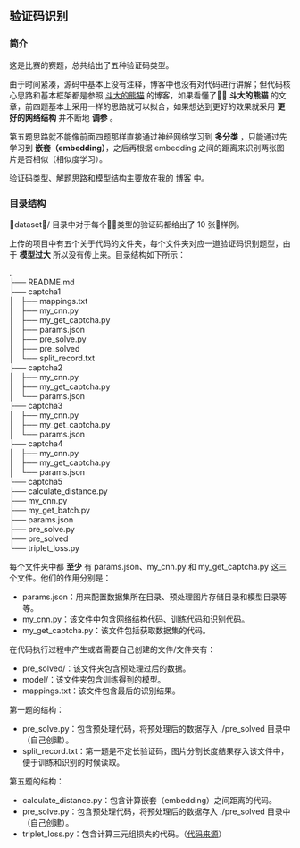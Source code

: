 ## 验证码识别

### 简介

这是比赛的赛题，总共给出了五种验证码类型。

由于时间紧凑，源码中基本上没有注释，博客中也没有对代码进行讲解；但代码核心思路和基本框架都是参照 [斗大的熊猫](http://blog.topspeedsnail.com/archives/10858) 的博客，如果看懂了 **斗大的熊猫** 的文章，前四题基本上采用一样的思路就可以拟合，如果想达到更好的效果就采用 **更好的网络结构** 并不断地 **调参** 。

第五题思路就不能像前面四题那样直接通过神经网络学习到 **多分类** ，只能通过先学习到 **嵌套（embedding）**，之后再根据 embedding 之间的距离来识别两张图片是否相似（相似度学习）。

验证码类型、解题思路和模型结构主要放在我的 [博客](https://rivercrown.github.io/2018/06/25/验证码识别-image-based/#more) 中。

### 目录结构

dataset/ 目录中对于每个类型的验证码都给出了 10 张样例。

上传的项目中有五个关于代码的文件夹，每个文件夹对应一道验证码识别题型，由于 **模型过大** 所以没有传上来。目录结构如下所示：

.  
├── README.md  
├── captcha1  
│   ├── mappings.txt  
│   ├── my_cnn.py  
│   ├── my_get_captcha.py  
│   ├── params.json  
│   ├── pre_solve.py  
│   ├── pre_solved  
│   └── split_record.txt  
├── captcha2  
│   ├── my_cnn.py  
│   ├── my_get_captcha.py  
│   └── params.json  
├── captcha3  
│   ├── my_cnn.py  
│   ├── my_get_captcha.py  
│   └── params.json  
├── captcha4  
│   ├── my_cnn.py  
│   ├── my_get_captcha.py  
│   └── params.json  
└── captcha5  
    ├── calculate_distance.py  
    ├── my_cnn.py  
    ├── my_get_batch.py  
    ├── params.json  
    ├── pre_solve.py  
    ├── pre_solved  
    └── triplet_loss.py  

每个文件夹中都 **至少** 有 params.json、my_cnn.py 和 my_get_captcha.py 这三个文件。他们的作用分别是：

+ params.json：用来配置数据集所在目录、预处理图片存储目录和模型目录等等。
+ my_cnn.py：该文件中包含网络结构代码、训练代码和识别代码。
+ my_get_captcha.py：该文件包括获取数据集的代码。

在代码执行过程中产生或者需要自己创建的文件/文件夹有：

+ pre_solved/：该文件夹包含预处理过后的数据。
+ model/：该文件夹包含训练得到的模型。
+ mappings.txt：该文件包含最后的识别结果。

第一题的结构：

+ pre_solve.py：包含预处理代码，将预处理后的数据存入 ./pre_solved 目录中（自己创建）。
+ split_record.txt：第一题是不定长验证码，图片分割长度结果存入该文件中，便于训练和识别的时候读取。

第五题的结构：

+ calculate_distance.py：包含计算嵌套（embedding）之间距离的代码。
+ pre_solve.py：包含预处理代码，将预处理后的数据存入 ./pre_solved 目录中（自己创建）。
+ triplet_loss.py：包含计算三元组损失的代码。（[代码来源](https://omoindrot.github.io/triplet-loss)）
